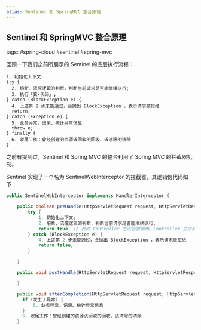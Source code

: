 ```yaml
---
alias: Sentinel 和 SpringMVC 整合原理
---
```


## Sentinel 和 SpringMVC 整合原理

tags: #spring-cloud #sentinel #spring-mvc


回顾一下我们之前所展示的 Sentinel 的底层执行流程：

```text
1. 初始化上下文;
try {
  2. 熔断、流控逻辑的判断，判断当前请求是否能继续执行;
  3. 执行「真·代码」;
} catch (BlockException e) {
  4. 上述第 2 步未能通过，会抛出 BlockException ，表示请求被拒绝
  return;
} catch (Exception e) {
  5. 业务异常。记录、统计异常信息
  throw e;
} finally {
  6. 收尾工作：曾经创建的资源该回收的回收，该清除的清除
}
```

之前有提到过，Sentinel 和 Spring MVC 的整合利用了 Spring MVC 的拦截器机制。

Sentinel 实现了一个名为 SentinelWebInterceptor 的拦截器，其逻辑伪代码如下：

```java
public SentinelWebInterceptor implements HandlerInterceptor {

    public boolean preHandle(HttpServletRequest request, HttpServletResponse response, Object handler) throws Exception {
        try {
            1. 初始化上下文;
            2. 熔断、流控逻辑的判断，判断当前请求是否能继续执行;
            return true; // 此时 Controller 方法会被调用。Controller 方法就是 3 。
        } catch (BlockException e) {
            4. 上述第 2 步未能通过，会抛出 BlockException ，表示请求被拒绝
            return false;
        }

    }

    public void postHandle(HttpServletRequest request, HttpServletResponse response, Object handler, @Nullable ModelAndView modelAndView) throws Exception {

    }

    public void afterCompletion(HttpServletRequest request, HttpServletResponse response, Object handler, @Nullable Exception ex) throws Exception {
      if (发生了异常) {
          5. 业务异常。记录、统计异常信息
      }
      6. 收尾工作：曾经创建的资源该回收的回收，该清除的清除
    }
```

